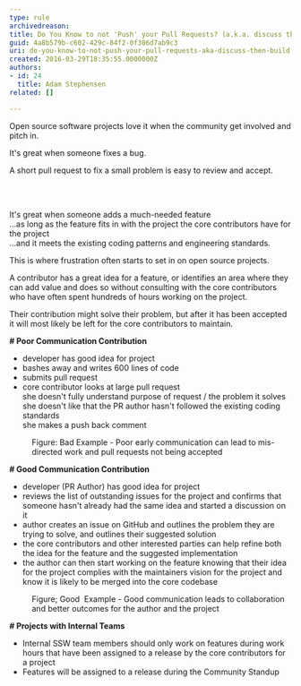 ```yaml
---
type: rule
archivedreason: 
title: Do You Know to not 'Push' your Pull Requests? (a.k.a. discuss then build)
guid: 4a8b579b-c602-429c-84f2-0f306d7ab9c3
uri: do-you-know-to-not-push-your-pull-requests-aka-discuss-then-build
created: 2016-03-29T18:35:55.0000000Z
authors:
- id: 24
  title: Adam Stephensen
related: []

---
```



<p>Open source software projects love it when the community get involved and pitch in.</p><p>It's great when someone fixes a bug.​</p><p>A short pull request to fix a small problem is easy to review and accept.</p>
<br><excerpt class='endintro'></excerpt><br>
<p>It's great when someone adds a much-needed feature<br>...as long as the feature fits in with the project the core contributors have for the project<br>...and it meets the existing coding patterns and engineering standards.</p><p>This is where frustration often starts to set in on open source projects.</p><p>A contributor has a great idea for a feature, or identifies an area where they can add value and does so without consulting with the core contributors who have often spent hundreds of hours working on the project.</p><p>Their contribution might solve their problem, but after it has been accepted it will most likely be left for the core contributors to maintain.</p><div class="greyBox"><p>
      <b># Poor Communication Contribution</b></p><ul><li>developer has good idea for project</li><li>bashes away and writes 600 lines of code</li><li>submits pull request</li><li>core contributor looks at large pull request<br>she doesn't fully understand purpose of request / the problem it solves<br>she doesn't like that the PR author hasn't followed the existing coding standards<br>she makes a push back comment</li></ul></div><dd class="ssw15-rteElement-FigureBad">Figure&#58; Bad Example - Poor early communication can lead to mis-directed work and pull requests not being accepted</dd><div class="greyBox"><p>
      <b># Good Communication Contribution</b></p><ul><li>developer (PR Author) has good idea for project</li><li>reviews the list of outstanding issues for the project and confirms that someone hasn't already had the same idea and started a discussion on it</li><li>author creates an issue on GitHub and outlines the problem they are trying to solve, and outlines their suggested solution</li><li>the core contributors and other interested parties can help refine both the idea for the feature and the suggested implementation</li><li>the author can then start working on the feature knowing that their idea for the project complies with the maintainers vision for the project and know it is likely to be merged into the core codebase</li></ul></div><dd class="ssw15-rteElement-FigureGood">Figure; Good &#160;Example - Good communication leads to collaboration and better outcomes for the author and the project</dd> <div class="greyBox">
   <p>
      <b># Projects with Internal Teams</b></p><ul><li>Internal SSW team members should only work on features during work hours that have been assigned to a release by the core contributors for a project</li><li>Features will be assigned to a release during the Community Standup</li></ul></div>


